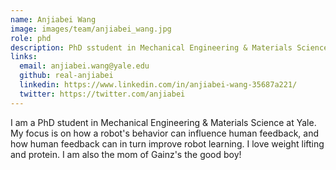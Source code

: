```yaml
---
name: Anjiabei Wang
image: images/team/anjiabei_wang.jpg
role: phd
description: PhD sstudent in Mechanical Engineering & Materials Science
links:
  email: anjiabei.wang@yale.edu
  github: real-anjiabei
  linkedin: https://www.linkedin.com/in/anjiabei-wang-35687a221/
  twitter: https://twitter.com/anjiabei
---
```


I am a PhD student in Mechanical Engineering & Materials Science at Yale. My focus is on how a robot's behavior can 
influence human feedback, and how human feedback can in turn improve robot learning. I love weight lifting and protein. 
I am also the mom of Gainz's the good boy!

